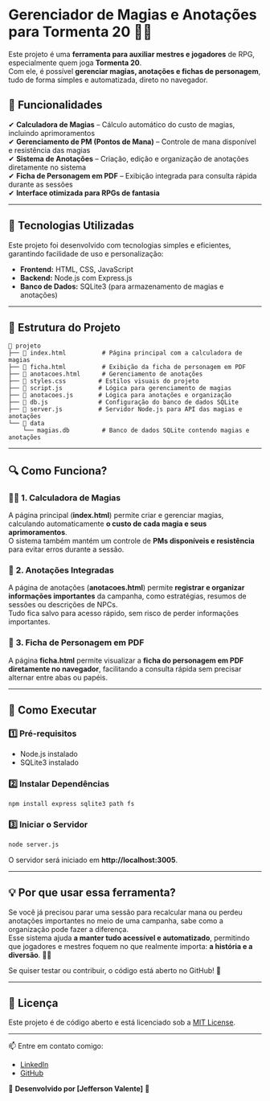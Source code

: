 # Gerenciador de Magias e Anotações para Tormenta 20 🎲✨

Este projeto é uma **ferramenta para auxiliar mestres e jogadores** de RPG, especialmente quem joga **Tormenta 20**.  
Com ele, é possível **gerenciar magias, anotações e fichas de personagem**, tudo de forma simples e automatizada, direto no navegador.  

## 📌 Funcionalidades

✔ **Calculadora de Magias** – Cálculo automático do custo de magias, incluindo aprimoramentos  
✔ **Gerenciamento de PM (Pontos de Mana)** – Controle de mana disponível e resistência das magias  
✔ **Sistema de Anotações** – Criação, edição e organização de anotações diretamente no sistema  
✔ **Ficha de Personagem em PDF** – Exibição integrada para consulta rápida durante as sessões  
✔ **Interface otimizada para RPGs de fantasia**  

---

## 🚀 Tecnologias Utilizadas

Este projeto foi desenvolvido com tecnologias simples e eficientes, garantindo facilidade de uso e personalização:

- **Frontend:** HTML, CSS, JavaScript  
- **Backend:** Node.js com Express.js  
- **Banco de Dados:** SQLite3 (para armazenamento de magias e anotações)  

---

## 📂 Estrutura do Projeto

```
📁 projeto
├── 📄 index.html          # Página principal com a calculadora de magias
├── 📄 ficha.html          # Exibição da ficha de personagem em PDF
├── 📄 anotacoes.html      # Gerenciamento de anotações
├── 📄 styles.css         # Estilos visuais do projeto
├── 📄 script.js          # Lógica para gerenciamento de magias
├── 📄 anotacoes.js       # Lógica para anotações e organização
├── 📄 db.js              # Configuração do banco de dados SQLite
├── 📄 server.js          # Servidor Node.js para API das magias e anotações
└── 📁 data
    └── magias.db         # Banco de dados SQLite contendo magias e anotações
```

---

## 🔍 Como Funciona?

### 🧙‍♂️ **1. Calculadora de Magias**
A página principal (**index.html**) permite criar e gerenciar magias, calculando automaticamente **o custo de cada magia e seus aprimoramentos**.  
O sistema também mantém um controle de **PMs disponíveis e resistência** para evitar erros durante a sessão.

### 📝 **2. Anotações Integradas**
A página de anotações (**anotacoes.html**) permite **registrar e organizar informações importantes** da campanha, como estratégias, resumos de sessões ou descrições de NPCs.  
Tudo fica salvo para acesso rápido, sem risco de perder informações importantes.

### 📜 **3. Ficha de Personagem em PDF**
A página **ficha.html** permite visualizar a **ficha do personagem em PDF diretamente no navegador**, facilitando a consulta rápida sem precisar alternar entre abas ou papéis.

---

## 🔧 Como Executar

### 1️⃣ Pré-requisitos

- Node.js instalado  
- SQLite3 instalado  

### 2️⃣ Instalar Dependências

```bash
npm install express sqlite3 path fs
```

### 3️⃣ Iniciar o Servidor

```bash
node server.js
```

O servidor será iniciado em **http://localhost:3005**.

---

## 💡 Por que usar essa ferramenta?

Se você já precisou parar uma sessão para recalcular mana ou perdeu anotações importantes no meio de uma campanha, sabe como a organização pode fazer a diferença.  
Esse sistema ajuda **a manter tudo acessível e automatizado**, permitindo que jogadores e mestres foquem no que realmente importa: **a história e a diversão**. 🎲✨  

Se quiser testar ou contribuir, o código está aberto no GitHub! 🚀  

---

## 📜 Licença

Este projeto é de código aberto e está licenciado sob a [MIT License](LICENSE).

---
📫 Entre em contato comigo:

- [LinkedIn](https://www.linkedin.com/in/jefferson-hoy-valente/)
- [GitHub](https://github.com/jeffersonvalente)


🔹 **Desenvolvido por [Jefferson Valente]** 🔹
